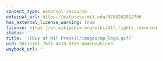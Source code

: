 ```yaml
---
content_type: external-resource
external_url: https://mitpress.mit.edu/9780262012706
has_external_license_warning: true
license: https://en.wikipedia.org/wiki/All_rights_reserved
status: ''
title: '![Buy at MIT Press](/images/mp_logo.gif)'
uid: 9dc11761-7bf1-4e18-8165-ab4ebeab1ced
wayback_url: ''
---
```

